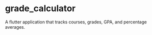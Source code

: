 # grade_calculator

A flutter application that tracks courses, grades, GPA, and percentage averages.

